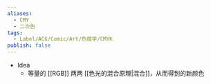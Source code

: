```yaml
---
aliases:
  - CMY
  - 二次色
tags:
  - Label/ACG/Comic/Art/色度学/CMYK
publish: false
---
```


- Idea
    - 等量的 [[RGB]] 两两 [[色光的混合原理|混合]]，从而得到的新颜色
